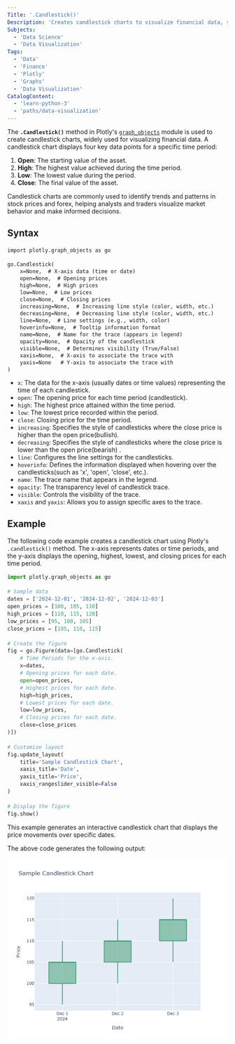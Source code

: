 ```yaml
---
Title: '.Candlestick()'
Description: 'Creates candlestick charts to visualize financial data, showing open, high, low, and close values over time.'
Subjects:
  - 'Data Science'
  - 'Data Visualization'
Tags:
  - 'Data'
  - 'Finance'
  - 'Plotly'
  - 'Graphs'
  - 'Data Visualization'
CatalogContent:
  - 'learn-python-3'
  - 'paths/data-visualization'
---
```


The **`.Candlestick()`** method in Plotly's [`graph_objects`](https://www.codecademy.com/resources/docs/plotly/graph-objects) module is used to create candlestick charts, widely used for visualizing financial data. A candlestick chart displays four key data points for a specific time period:

1. **Open**: The starting value of the asset.
2. **High**: The highest value achieved during the time period.
3. **Low**: The lowest value during the period.
4. **Close**: The final value of the asset.

Candlestick charts are commonly used to identify trends and patterns in stock prices and forex, helping analysts and traders visualize market behavior and make informed decisions.

## Syntax

```pseudo
import plotly.graph_objects as go

go.Candlestick(
    x=None,  # X-axis data (time or date)
    open=None,  # Opening prices
    high=None,  # High prices
    low=None,  # Low prices
    close=None,  # Closing prices
    increasing=None,  # Increasing line style (color, width, etc.)
    decreasing=None,  # Decreasing line style (color, width, etc.)
    line=None,  # Line settings (e.g., width, color)
    hoverinfo=None,  # Tooltip information format
    name=None,  # Name for the trace (appears in legend)
    opacity=None,  # Opacity of the candlestick
    visible=None,  # Determines visibility (True/False)
    xaxis=None,  # X-axis to associate the trace with
    yaxis=None   # Y-axis to associate the trace with
)
```

- `x`: The data for the x-axis (usually dates or time values) representing the time of each candlestick.
- `open`: The opening price for each time period (candlestick).
- `high`: The highest price attained within the time period.
- `low`: The lowest price recorded within the period.
- `close`: Closing price for the time period.
- `increasing`: Specifies the style of candlesticks where the close price is higher than the open price(bullish).
- `decreasing`: Specifies the style of candlesticks where the close price is lower than the open price(bearish) .
- `line`: Configures the line settings for the candlesticks.
- `hoverinfo`: Defines the information displayed when hovering over the candlesticks(such as 'x', 'open', 'close', etc.).
- `name`: The trace name that appears in the legend.
- `opacity`: The transparency level of candlestick trace.
- `visible`: Controls the visibility of the trace.
- `xaxis` and `yaxis`: Allows you to assign specific axes to the trace.

## Example

The following code example creates a candlestick chart using Plotly's `.candlestick()` method. The x-axis represents dates or time periods, and the y-axis displays the opening, highest, lowest, and closing prices for each time period.

```py
import plotly.graph_objects as go

# Sample data
dates = ['2024-12-01', '2024-12-02', '2024-12-03']
open_prices = [100, 105, 110]
high_prices = [110, 115, 120]
low_prices = [95, 100, 105]
close_prices = [105, 110, 115]

# Create the figure
fig = go.Figure(data=[go.Candlestick(
    # Time Periods for the x-axis.
    x=dates,
    # Opening prices for each date.
    open=open_prices,
    # Highest prices for each date.
    high=high_prices,
    # Lowest prices for each date.
    low=low_prices,
    # Closing prices for each date.
    close=close_prices
)])

# Customize layout
fig.update_layout(
    title='Sample Candlestick Chart',
    xaxis_title='Date',
    yaxis_title='Price',
    xaxis_rangeslider_visible=False
)

# Display the figure
fig.show()
```

This example generates an interactive candlestick chart that displays the price movements over specific dates.

The above code generates the following output:

![Candlestick example Plotly](https://raw.githubusercontent.com/Codecademy/docs/main/media/candlestick-example.png)
